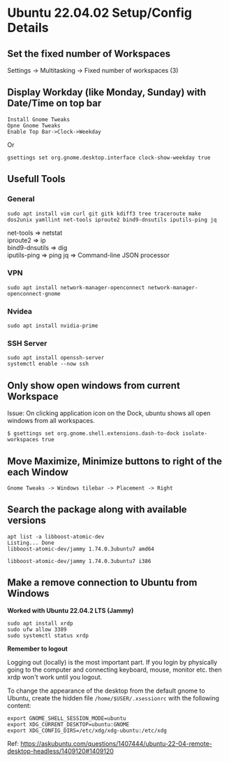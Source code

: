 # Ubuntu 22.04.02 Setup/Config Details

## Set the fixed number of Workspaces
Settings -> Multitasking -> Fixed number of workspaces (3)

## Display Workday (like Monday, Sunday) with Date/Time on top bar 

```
Install Gnome Tweaks  
Opne Gnome Tweaks  
Enable Top Bar->Clock->Weekday  
```

Or

```
gsettings set org.gnome.desktop.interface clock-show-weekday true
```

## Usefull Tools
### General
```
sudo apt install vim curl git gitk kdiff3 tree traceroute make dos2unix yamllint net-tools iproute2 bind9-dnsutils iputils-ping jq
```
net-tools => netstat  
iproute2 => ip  
bind9-dnsutils => dig  
iputils-ping => ping
jq => Command-line JSON processor

### VPN

```
sudo apt install network-manager-openconnect network-manager-openconnect-gnome
```

### Nvidea 
```
sudo apt install nvidia-prime
```

### SSH Server
```
sudo apt install openssh-server
systemctl enable --now ssh
```


## Only show open windows from current Workspace

Issue: On clicking application icon on the Dock, ubuntu shows all open windows from all workspaces. 
```
$ gsettings set org.gnome.shell.extensions.dash-to-dock isolate-workspaces true
```


## Move Maximize, Minimize buttons to right of the each Window

```
Gnome Tweaks -> Windows tilebar -> Placement -> Right
```

## Search the package along with available versions

```
apt list -a libboost-atomic-dev
Listing... Done
libboost-atomic-dev/jammy 1.74.0.3ubuntu7 amd64

libboost-atomic-dev/jammy 1.74.0.3ubuntu7 i386
```

## Make a remove connection to Ubuntu from Windows

**Worked with Ubuntu 22.04.2 LTS (Jammy)**

```
sudo apt install xrdp
sudo ufw allow 3389
sudo systemctl status xrdp
```

**Remember to logout**

Logging out (locally) is the most important part. If you login by physically going to the computer and connecting keyboard, mouse, monitor etc. then xrdp won't work until you logout.

To change the appearance of the desktop from the default gnome to Ubuntu, create the hidden file ```/home/$USER/.xsessionrc``` with the following content:

```
export GNOME_SHELL_SESSION_MODE=ubuntu
export XDG_CURRENT_DESKTOP=ubuntu:GNOME
export XDG_CONFIG_DIRS=/etc/xdg/xdg-ubuntu:/etc/xdg
```

Ref: https://askubuntu.com/questions/1407444/ubuntu-22-04-remote-desktop-headless/1409120#1409120

